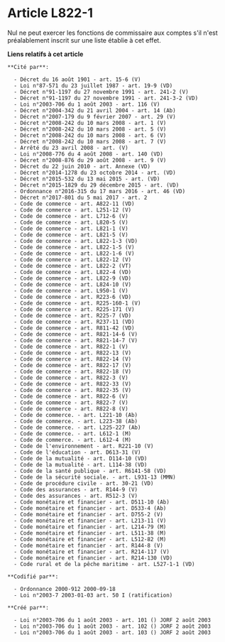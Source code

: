 # Article L822-1

Nul ne peut exercer les fonctions de commissaire aux comptes s'il n'est préalablement inscrit sur une liste établie à cet
effet.

**Liens relatifs à cet article**

	**Cité par**:

	  - Décret du 16 août 1901 - art. 15-6 (V)
	  - Loi n°87-571 du 23 juillet 1987 - art. 19-9 (VD)
	  - Décret n°91-1197 du 27 novembre 1991 - art. 241-2 (V)
	  - Décret n°91-1197 du 27 novembre 1991 - art. 241-3-2 (VD)
	  - Loi n°2003-706 du 1 août 2003 - art. 116 (V)
	  - Décret n°2004-342 du 21 avril 2004 - art. 14 (Ab)
	  - Décret n°2007-179 du 9 février 2007 - art. 29 (V)
	  - Décret n°2008-242 du 10 mars 2008 - art. 1 (V)
	  - Décret n°2008-242 du 10 mars 2008 - art. 5 (V)
	  - Décret n°2008-242 du 10 mars 2008 - art. 6 (V)
	  - Décret n°2008-242 du 10 mars 2008 - art. 7 (V)
	  - Arrêté du 23 avril 2008 - art. (V)
	  - Loi n°2008-776 du 4 août 2008 - art. 140 (VD)
	  - Décret n°2008-876 du 29 août 2008 - art. 9 (V)
	  - Décret du 22 juin 2010 - art. Annexe (VD)
	  - Décret n°2014-1278 du 23 octobre 2014 - art. (VD)
	  - Décret n°2015-532 du 13 mai 2015 - art. (VD)
	  - Décret n°2015-1829 du 29 décembre 2015 - art. (VD)
	  - Ordonnance n°2016-315 du 17 mars 2016 - art. 46 (VD)
	  - Décret n°2017-801 du 5 mai 2017 - art. 2
	  - Code de commerce - art. A822-11 (VD)
	  - Code de commerce - art. L251-12 (V)
	  - Code de commerce - art. L712-6 (V)
	  - Code de commerce - art. L820-5 (V)
	  - Code de commerce - art. L821-1 (V)
	  - Code de commerce - art. L821-5 (V)
	  - Code de commerce - art. L822-1-3 (VD)
	  - Code de commerce - art. L822-1-5 (V)
	  - Code de commerce - art. L822-1-6 (V)
	  - Code de commerce - art. L822-12 (V)
	  - Code de commerce - art. L822-2 (VT)
	  - Code de commerce - art. L822-4 (VD)
	  - Code de commerce - art. L822-9 (VD)
	  - Code de commerce - art. L824-10 (V)
	  - Code de commerce - art. L950-1 (V)
	  - Code de commerce - art. R223-6 (VD)
	  - Code de commerce - art. R225-160-1 (V)
	  - Code de commerce - art. R225-171 (V)
	  - Code de commerce - art. R225-7 (VD)
	  - Code de commerce - art. R237-11 (VD)
	  - Code de commerce - art. R811-42 (VD)
	  - Code de commerce - art. R821-14-6 (V)
	  - Code de commerce - art. R821-14-7 (V)
	  - Code de commerce - art. R822-1 (V)
	  - Code de commerce - art. R822-13 (V)
	  - Code de commerce - art. R822-14 (V)
	  - Code de commerce - art. R822-17 (V)
	  - Code de commerce - art. R822-18 (V)
	  - Code de commerce - art. R822-3 (V)
	  - Code de commerce - art. R822-33 (V)
	  - Code de commerce - art. R822-35 (V)
	  - Code de commerce - art. R822-6 (V)
	  - Code de commerce - art. R822-7 (V)
	  - Code de commerce - art. R822-8 (V)
	  - Code de commerce. - art. L221-10 (Ab)
	  - Code de commerce. - art. L223-38 (Ab)
	  - Code de commerce. - art. L225-227 (Ab)
	  - Code de commerce. - art. L612-1 (M)
	  - Code de commerce. - art. L612-4 (M)
	  - Code de l'environnement - art. R221-10 (V)
	  - Code de l'éducation - art. D613-31 (V)
	  - Code de la mutualité - art. D114-10 (VD)
	  - Code de la mutualité - art. L114-38 (VD)
	  - Code de la santé publique - art. R6141-58 (VD)
	  - Code de la sécurité sociale. - art. L931-13 (MMN)
	  - Code de procédure civile - art. 30-21 (VD)
	  - Code des assurances - art. R144-9 (V)
	  - Code des assurances - art. R512-3 (V)
	  - Code monétaire et financier - art. D511-10 (Ab)
	  - Code monétaire et financier - art. D533-4 (Ab)
	  - Code monétaire et financier - art. D755-2 (V)
	  - Code monétaire et financier - art. L213-11 (V)
	  - Code monétaire et financier - art. L214-79 (M)
	  - Code monétaire et financier - art. L511-38 (M)
	  - Code monétaire et financier - art. L512-82 (M)
	  - Code monétaire et financier - art. R144-8 (V)
	  - Code monétaire et financier - art. R214-117 (V)
	  - Code monétaire et financier - art. R214-130 (VD)
	  - Code rural et de la pêche maritime - art. L527-1-1 (VD)

	**Codifié par**:

	  - Ordonnance 2000-912 2000-09-18
	  - Loi n°2003-7 2003-01-03 art. 50 I (ratification)

	**Créé par**:

	  - Loi n°2003-706 du 1 août 2003 - art. 101 () JORF 2 août 2003
	  - Loi n°2003-706 du 1 août 2003 - art. 102 () JORF 2 août 2003
	  - Loi n°2003-706 du 1 août 2003 - art. 103 () JORF 2 août 2003
